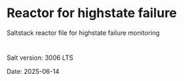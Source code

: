 # Reactor for highstate failure
Saltstack reactor file for highstate failure monitoring

#
Salt version: 3006 LTS

Date: 2025-06-14

